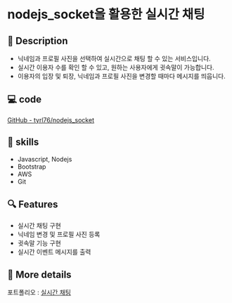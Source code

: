 # nodejs_socket을 활용한 실시간 채팅



## 📄 Description

- 닉네임과 프로필 사진을 선택하여 실시간으로 채팅 할 수 있는 서비스입니다.
- 실시간 이용자 수를 확인 할 수 있고, 원하는 사용자에게 귓속말이 가능합니다.
- 이용자의 입장 및 퇴장, 닉네임과 프로필 사진을 변경할 때마다 메시지를 띄웁니다.

## 💻 code

[GitHub - tyrl76/nodejs_socket](https://github.com/tyrl76/nodejs_socket)

## 🏹 skills

- Javascript, Nodejs
- Bootstrap
- AWS
- Git

## 🔍 Features

- 실시간 채팅 구현
- 닉네임 변경 및 프로필 사진 등록
- 귓속말 기능 구현
- 실시간 이벤트 메시지를 출력

## 📝 More details

포트폴리오 : [실시간 채팅](https://berry-ragdoll-6a0.notion.site/socket-ff60e2dd27814f69a5a61a8842c46912)
